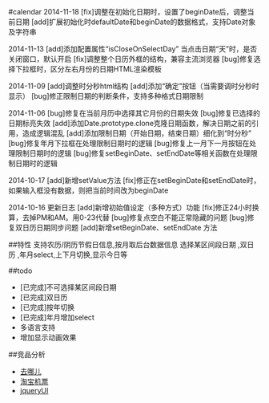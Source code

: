 #calendar
2014-11-18
[fix]调整在初始化日期时，设置了beginDate后，调整当前日期
[add]扩展初始化时defaultDate和beginDate的数据格式，支持Date对象及字符串

2014-11-13
[add]添加配置属性“isCloseOnSelectDay” 当点击日期“天”时，是否关闭窗口，默认开启
[fix]调整整个日历外框的结构，兼容主流浏览器
[bug]修复选择下拉框时，区分左右月份的日期HTML渲染模板

2014-11-09
[add]调整时分秒html结构
[add]添加“确定”按钮（当需要调时分秒时显示）
[bug]修正限制日期的判断条件，支持多种格式日期限制

2014-11-06
[bug]修复在当前月历中选择其它月份的日期失效
[bug]修复已选择的日期标亮失效
[add]添加Date.prototype.clone克隆日期函数，解决日期之前的引用，造成逻辑混乱
[add]添加限制日期（开始日期，结束日期）细化到“时分秒”
[bug]修复年月下拉框在处理限制日期时的逻辑
[bug]修复上一月下一月按钮在处理限制日期时的逻辑
[bug]修复setBeginDate、setEndDate等相关函数在处理限制日期时的逻辑


2014-10-17
[add]新增setValue方法
[fix]修正在setBeginDate和setEndDate时，如果输入框没有数据，则把当前时间改为beginDate

2014-10-16 更新日志
[add]新增初始值设定（多种方式）功能
[fix]修正24小时换算，去掉PM和AM。用0-23代替
[bug]修复点空白不能正常隐藏的问题
[bug]修复双日历日期同步问题
[add]新增setBeginDate、setEndDate 方法

##特性
支持农历/阴历节假日信息,按月取后台数据信息
选择某区间段日期 ,双日历 ,年月select,上下月切换,显示今日等

##todo

* [已完成]不可选择某区间段日期
* [已完成]双日历
* [已完成]按年切换
* [已完成]年月增加select
* 多语言支持
* 增加显示动画效果

##竞品分析
* [去哪儿](http://www.qunar.com/)
* [淘宝机票](http://s.jipiao.trip.taobao.com/flight_search_result.htm?spm=181.1108777.a315k.30.2cQega&tripType=0&searchBy=&depCity=&depCityName=%B1%B1%BE%A9&arrCity=SHA&arrCityName=%C9%CF%BA%A3&depDate=2014-11-24&arrDate=)
* [jqueryUI](http://jqueryui.com/datepicker/)